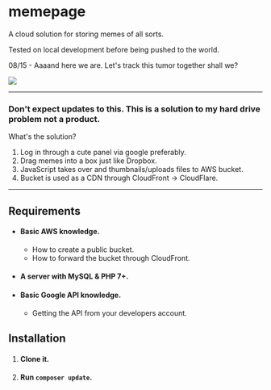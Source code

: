 # memepage

A cloud solution for storing memes of all sorts.

Tested on local development before being pushed to the world.

08/15 - Aaaand here we are.
Let's track this tumor together shall we?

![](https://i.imgur.com/Jaqpngq.png)

***

### **Don't expect updates to this. This is a solution to my hard drive problem not a product.**

What's the solution?

1. Log in through a cute panel via google preferably.
1. Drag memes into a box just like Dropbox.
1. JavaScript takes over and thumbnails/uploads files to AWS bucket.
1. Bucket is used as a CDN through CloudFront -> CloudFlare.

***

## **Requirements**

* #### Basic AWS knowledge.
    * How to create a public bucket.
    * How to forward the bucket through CloudFront.
* #### A server with MySQL & PHP 7+.
* #### Basic Google API knowledge.
    * Getting the API from your developers account.

## **Installation**

1. #### Clone it.
2. #### Run `composer update`.
